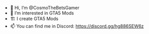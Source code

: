 - 👋 Hi, I’m @CosmoTheBetsGamer
- 👀 I’m interested in GTA5 Mods
- 🏗️ I create GTA5 Mods
- 📫 You can find me in Discord: https://discord.gg/hg886SEW6z

<!---
CosmoTheBetsGamer/CosmoTheBetsGamer is a ✨ special ✨ repository because its `README.md` (this file) appears on your GitHub profile.
You can click the Preview link to take a look at your changes.
--->
